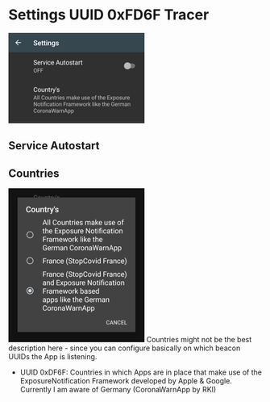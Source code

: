 # Settings UUID 0xFD6F Tracer
![Sample](./misc/docs/settings01.png)

## Service Autostart

## Countries
![Sample](./misc/docs/settings02.png)
Countries might not be the best description here - since you can configure basically on which beacon UUIDs the App is
listening.

- UUID 0xDF6F: Countries in which Apps are in place that make use of the ExposureNotification Framework developed by
Apple & Google. Currently I am aware of Germany (CoronaWarnApp by RKI)

